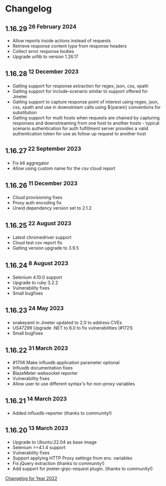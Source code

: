 # Changelog

## 1.16.29<sup> 26 February 2024</sup>
- Allow reports inside actions instead of requests
- Retrieve response content type from response headers
- Collect error response bodies
- Upgrade urllib to version 1.26.17

## 1.16.28<sup> 12 December 2023</sup>
- Gatling support for response extraction for regex, json, css, xpath
- Gatling support for include-scenario similar to support offered for Jmeter
- Gatling support to capture response point of interest using regex, json, css, xpath and use in downstream calls using ${param} conventions for substitution
- Gatling support for multi hosts when requests are chained by capturing responses and downstreaming from one host to another hosts - typical scenario authentication for auth fulfillment server provides a valid authentication token for use as follow up request to another host

## 1.16.27<sup> 22 September 2023</sup>
- Fix k6 aggregator
- Allow using custom name for the csv cloud report

## 1.16.26<sup> 11 December 2023</sup>
- Cloud provisioning fixes
- Proxy auth encoding fix
- Urwid dependency version set to 2.1.2

## 1.16.25<sup> 22 August 2023</sup>
- Latest chromedriver support
- Cloud test csv report fix
- Gatling version upgrade to 3.9.5

## 1.16.24<sup> 8 August 2023</sup>
- Selenium 4.10.0 support
- Upgrade to ruby 3.2.2
- Vulnerability fixes
- Small bugfixes

## 1.16.23<sup> 24 May 2023</sup>
- snakeyaml in Jmeter updated to 2.0 to address CVEs
- US47299 Upgrade .NET to 6.0 to fix vulnerabilities (#1721)
- Small bugfixes

## 1.16.22<sup> 31 March 2023</sup>
- #1706 Make influxdb application parameter optional
- Influxdb documentation fixes
- BlazeMeter websocket reporter
- Vulnerability fixes
- Allow user to use different syntax's for non-proxy variables

## 1.16.21<sup> 14 March 2023</sup>
- Added influxdb-reporter (thanks to community!)

## 1.16.20<sup> 13 March 2023</sup>
- Upgrade to Ubuntu:22.04 as base image
- Selenium >=4.1.4 support
- Vulnerability fixes
- Support applying HTTP Proxy settings from env. variables
- Fix jQuery extraction (thanks to community!)
- Add support for jmeter-grpc-request plugin. (thanks to community!)


[Changelog for Year 2022](Changelog2022.md)
